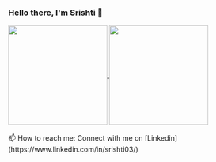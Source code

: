 ### Hello there, I'm Srishti 🦄

<a href="https://github.com/anuraghazra/github-readme-stats">
  <img height="200" align="center" src="https://github-readme-stats.vercel.app/api?username=SrishtiC99&show_icons=true&&theme=radical&&count_private=true" />
</a>

<a href="https://github.com/anuraghazra/github-readme-stats">
  <img height="200" align="center" src="https://github-readme-stats.vercel.app/api/top-langs/?username=SrishtiC99&langs_count=8&theme=radical&layout=compact&show_icons=true"/>
</a>

<br>
<br>
📫 How to reach me: Connect with me on [Linkedin](https://www.linkedin.com/in/srishti03/)

<!--
![](https://komarev.com/ghpvc/?username=SrishtiC99&label=PROFILE+VIEWS&color=blue&style=plastic)
**SrishtiC99/SrishtiC99** is a ✨ _special_ ✨ repository because its `README.md` (this file) appears on your GitHub profile.

Here are some ideas to get you started:

- 🔭 I’m currently working on ...
- 🌱 I’m currently learning ...
- 👯 I’m looking to collaborate on ...
- 🤔 I’m looking for help with ...
- 💬 Ask me about ...
- 📫 How to reach me: ...
- 😄 Pronouns: ...
- ⚡ Fun fact: ...
-->
